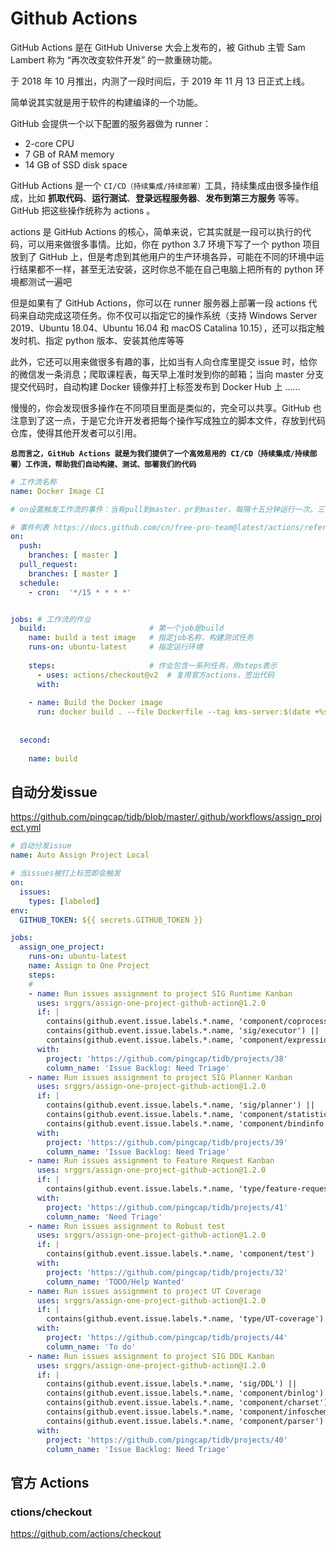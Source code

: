 # Github Actions







GitHub Actions 是在 GitHub Universe 大会上发布的，被 Github 主管 Sam Lambert 称为 “再次改变软件开发” 的一款重磅功能。

于 2018 年 10 月推出，内测了一段时间后，于 2019 年 11 月 13 日正式上线。



简单说其实就是用于软件的构建编译的一个功能。



GitHub 会提供一个以下配置的服务器做为 runner：

- 2-core CPU
- 7 GB of RAM memory
- 14 GB of SSD disk space





GitHub Actions 是一个 `CI/CD（持续集成/持续部署）`工具，持续集成由很多操作组成，比如 **抓取代码**、**运行测试**、**登录远程服务器**、**发布到第三方服务** 等等。GitHub 把这些操作统称为 actions 。



actions 是 GitHub Actions 的核心，简单来说，它其实就是一段可以执行的代码，可以用来做很多事情。比如，你在 python 3.7 环境下写了一个 python 项目放到了 GitHub 上，但是考虑到其他用户的生产环境各异，可能在不同的环境中运行结果都不一样，甚至无法安装，这时你总不能在自己电脑上把所有的 python 环境都测试一遍吧

但是如果有了 GitHub Actions，你可以在 runner 服务器上部署一段 actions 代码来自动完成这项任务。你不仅可以指定它的操作系统（支持 Windows Server 2019、Ubuntu 18.04、Ubuntu 16.04 和 macOS Catalina 10.15），还可以指定触发时机、指定 python 版本、安装其他库等等

此外，它还可以用来做很多有趣的事，比如当有人向仓库里提交 issue 时，给你的微信发一条消息；爬取课程表，每天早上准时发到你的邮箱；当向 master 分支提交代码时，自动构建 Docker 镜像并打上标签发布到 Docker Hub 上 ……

慢慢的，你会发现很多操作在不同项目里面是类似的，完全可以共享。GitHub 也注意到了这一点，于是它允许开发者把每个操作写成独立的脚本文件，存放到代码仓库，使得其他开发者可以引用。





**`总而言之，GitHub Actions 就是为我们提供了一个高效易用的 CI/CD（持续集成/持续部署）工作流，帮助我们自动构建、测试、部署我们的代码`**













```yaml
# 工作流名称
name: Docker Image CI

# on设置触发工作流的事件：当有pull到master，pr到master，每隔十五分钟运行一次。三个条件满足一个都会运行。

# 事件列表 https://docs.github.com/cn/free-pro-team@latest/actions/reference/events-that-trigger-workflows
on:
  push:
    branches: [ master ]
  pull_request:
    branches: [ master ]
  schedule:
	- cron:  '*/15 * * * *' 


jobs: # 工作流的作业
  build:                       # 第一个job是build  
    name: build a test image   # 指定job名称，构建测试任务
    runs-on: ubuntu-latest     # 指定运行环境
	
    steps:                     # 作业包含一系列任务，用steps表示
      - uses: actions/checkout@v2  # 复用官方actions，签出代码
      with:  
    
    - name: Build the Docker image
      run: docker build . --file Dockerfile --tag kms-server:$(date +%s)
      
  
  second:
  	
  	name: build 

```











## 自动分发issue

https://github.com/pingcap/tidb/blob/master/.github/workflows/assign_project.yml











```yaml
# 自动分发issue
name: Auto Assign Project Local

# 当issues被打上标签即会触发
on:
  issues:
    types: [labeled]
env:
  GITHUB_TOKEN: ${{ secrets.GITHUB_TOKEN }}

jobs:
  assign_one_project:
    runs-on: ubuntu-latest
    name: Assign to One Project
    steps:
    # 
    - name: Run issues assignment to project SIG Runtime Kanban
      uses: srggrs/assign-one-project-github-action@1.2.0
      if: |
        contains(github.event.issue.labels.*.name, 'component/coprocessor') ||
        contains(github.event.issue.labels.*.name, 'sig/executor') ||
        contains(github.event.issue.labels.*.name, 'component/expression')
      with:
        project: 'https://github.com/pingcap/tidb/projects/38'
        column_name: 'Issue Backlog: Need Triage'
    - name: Run issues assignment to project SIG Planner Kanban
      uses: srggrs/assign-one-project-github-action@1.2.0
      if: |
        contains(github.event.issue.labels.*.name, 'sig/planner') ||
        contains(github.event.issue.labels.*.name, 'component/statistics') ||
        contains(github.event.issue.labels.*.name, 'component/bindinfo')
      with:
        project: 'https://github.com/pingcap/tidb/projects/39'
        column_name: 'Issue Backlog: Need Triage'
    - name: Run issues assignment to Feature Request Kanban
      uses: srggrs/assign-one-project-github-action@1.2.0
      if: |
        contains(github.event.issue.labels.*.name, 'type/feature-request')
      with:
        project: 'https://github.com/pingcap/tidb/projects/41'
        column_name: 'Need Triage'
    - name: Run issues assignment to Robust test
      uses: srggrs/assign-one-project-github-action@1.2.0
      if: |
        contains(github.event.issue.labels.*.name, 'component/test')
      with:
        project: 'https://github.com/pingcap/tidb/projects/32'
        column_name: 'TODO/Help Wanted'
    - name: Run issues assignment to project UT Coverage
      uses: srggrs/assign-one-project-github-action@1.2.0
      if: |
        contains(github.event.issue.labels.*.name, 'type/UT-coverage')
      with:
        project: 'https://github.com/pingcap/tidb/projects/44'
        column_name: 'To do'
    - name: Run issues assignment to project SIG DDL Kanban
      uses: srggrs/assign-one-project-github-action@1.2.0
      if: |
        contains(github.event.issue.labels.*.name, 'sig/DDL') ||
        contains(github.event.issue.labels.*.name, 'component/binlog') ||
        contains(github.event.issue.labels.*.name, 'component/charset') ||
        contains(github.event.issue.labels.*.name, 'component/infoschema') ||
        contains(github.event.issue.labels.*.name, 'component/parser')
      with:
        project: 'https://github.com/pingcap/tidb/projects/40'
        column_name: 'Issue Backlog: Need Triage'
```









## 官方 Actions 





### ctions/checkout



https://github.com/actions/checkout